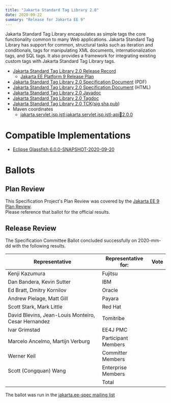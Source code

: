 ```yaml
---
title: "Jakarta Standard Tag Library 2.0"
date: 2020-09-22
summary: "Release for Jakarta EE 9"
---
```

Jakarta Standard Tag Library encapsulates as simple tags the core functionality common to many Web applications.
Jakarta Standard Tag Library has support for common, structural tasks such as iteration and conditionals, tags
for manipulating XML documents, internationalization tags, and SQL tags. It also provides a framework for integrating
existing custom tags with Jakarta Standard Tag Library tags.

* [Jakarta Standard Tag Library 2.0 Release Record](https://projects.eclipse.org/projects/ee4j.jstl/releases/2.0.0)
  * [Jakarta EE Platform 9 Release Plan](https://eclipse-ee4j.github.io/jakartaee-platform/jakartaee9/JakartaEE9ReleasePlan)
* [Jakarta Standard Tag Library 2.0 Specification Document](./jakarta-tags-spec-2.0.pdf) (PDF)
* [Jakarta Standard Tag Library 2.0 Specification Document](./jakarta-tags-spec-2.0.html) (HTML)
* [Jakarta Standard Tag Library 2.0 Javadoc](./apidocs)
* [Jakarta Standard Tag Library 2.0 Tagdoc](./tagdocs)
* [Jakarta Standard Tag Library 2.0 TCK](https://download.eclipse.org/jakartaee/tags/jakarta-tags-tck-2.0.0.zip)([sig](https://download.eclipse.org/jakartaee/tags/jakarta-tags-tck-2.0.0.zip.sig),[sha](https://download.eclipse.org/jakartaee/tags/jakarta-tags-tck-2.0.0.zip.sha256),[pub](https://raw.githubusercontent.com/jakartaee/specification-committee/master/jakartaee-spec-committee.pub))
* Maven coordinates
  * [jakarta.servlet.jsp.jstl:jakarta.servlet.jsp.jstl-api:jar:2.0.0](https://search.maven.org/artifact/jakarta.servlet.jsp.jstl/jakarta.servlet.jsp.jstl-api/2.0.0/jar)


# Compatible Implementations

* [Eclipse Glassfish 6.0.0-SNAPSHOT-2020-09-20](https://download.eclipse.org/ee4j/glassfish/weekly/glassfish-6.0.0-SNAPSHOT-2020-09-20.zip)

# Ballots

## Plan Review

[//]: # (For Jakarta EE 9, the Platform Plan Review covered 95% of the Specification Projects.  For those Projects, just use the following statement in this Plan Review section:)

This Specification Project's Plan Review was covered by the [Jakarta EE 9 Plan Review](https://jakarta.ee/specifications/platform/9/).  
Please reference that ballot for the official results.

[//]: # (If your Project was required to do a standalone Plan Review...  You'll need to perform an official Plan Review ballot and record the results here.)

## Release Review

The Specification Committee Ballot concluded successfully on 2020-mm-dd with the following results.

| Representative                                      | Representative for: | Vote |
|-----------------------------------------------------|---------------------|------|
| Kenji Kazumura                                      | Fujitsu             |      |
| Dan Bandera, Kevin Sutter                           | IBM                 |      |
| Ed Bratt, Dmitry Kornilov                           | Oracle              |      |
| Andrew Pielage, Matt Gill                           | Payara              |      |
| Scott Stark, Mark Little                            | Red Hat             |      |
| David Blevins, Jean-Louis Monteiro, Cesar Hernandez | Tomitribe           |      |
| Ivar Grimstad                                       | EE4J PMC            |      |
| Marcelo Ancelmo, Martijn Verburg                    | Participant Members |      |
| Werner Keil                                         | Committer Members   |      |
| Scott (Congquan) Wang                               | Enterprise Members  |      |
|                                                     | Total               |      |

The ballot was run in the [jakarta.ee-spec mailing list]()
